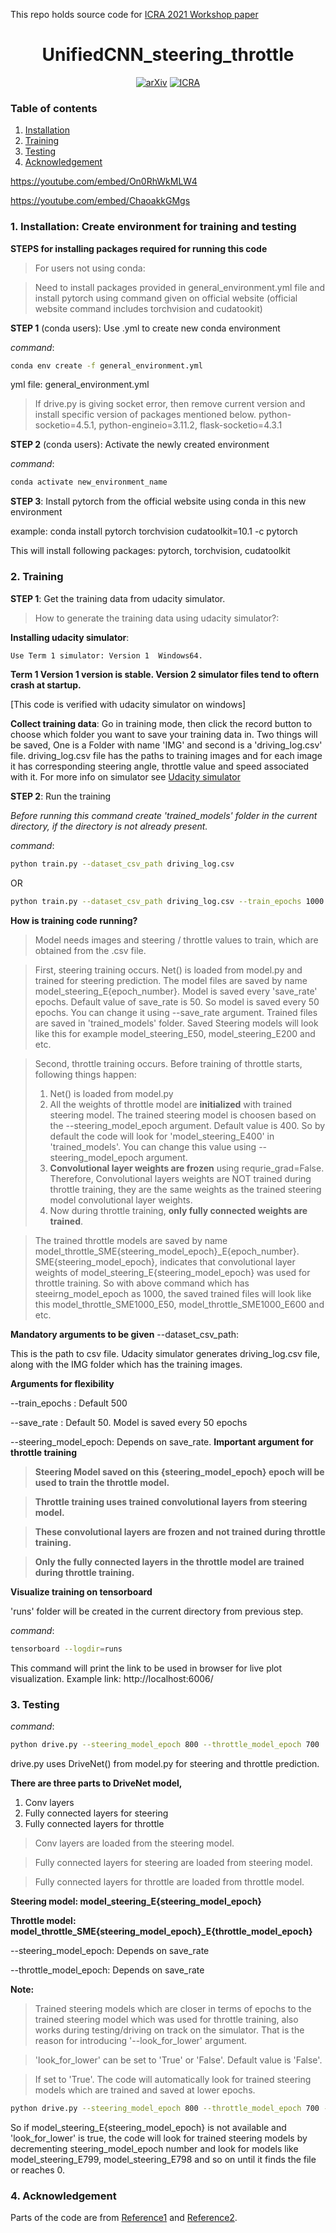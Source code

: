 This repo holds source code for [ICRA 2021 Workshop paper](https://linklab-uva.github.io/icra-autonomous-racing/contributed_papers/paper10.pdf)

<div align="center">

# UnifiedCNN_steering_throttle
[![arXiv](https://img.shields.io/badge/arxiv.org-2105.01799-b31b1b.svg)](https://arxiv.org/abs/2105.01799)
[![ICRA](https://img.shields.io/badge/ICRA-2021-blue)](https://linklab-uva.github.io/icra-autonomous-racing/contributed_papers/paper10.pdf)

</div>


### Table of contents

1. [Installation](#1-Installation) 
2. [Training](#2-Training)
3. [Testing](#3-Testing)
4. [Acknowledgement](#4-Acknowledgement)

https://youtube.com/embed/On0RhWkMLW4

https://youtube.com/embed/ChaoakkGMgs

### 1. Installation: Create environment for training and testing

**STEPS for installing packages required for running this code**

>For users not using conda:

>Need to install packages provided in general_environment.yml file and install pytorch using command given on official website (official website command includes torchvision and cudatookit)

**STEP 1** (conda users): Use .yml to create new conda environment

_command_:

```bash
conda env create -f general_environment.yml
```

yml file: general_environment.yml


>If drive.py is giving socket error, then remove current version and install specific version of packages mentioned below.
>python-socketio=4.5.1,
>python-engineio=3.11.2,
>flask-socketio=4.3.1


<!--
##### Creating my EXACT env 
(WARNING: check the cuda and cudatoolkit version suitable for your gpu):
yaml file:UnifiedSteeringThrottle.yml
Cuda: 10.1
cudatoolkit:cudatoolkit=10.1.243=h6bb024c_0
pytorch version:pytorch=1.5.1=py3.6_cuda10.1.243_cudnn7.6.3_0 
-->


**STEP 2** (conda users): Activate the newly created environment

_command_:

```bash
conda activate new_environment_name
```

**STEP 3**: Install pytorch from the official website using conda in this new environment

example: conda install pytorch torchvision cudatoolkit=10.1 -c pytorch

This will install following packages:
pytorch,
torchvision,
cudatoolkit


### 2. Training

**STEP 1**: Get the training data from udacity simulator.

>How to generate the training data using udacity simulator?:

**Installing udacity simulator**: 

```bash
Use Term 1 simulator: Version 1  Windows64. 
```

**Term 1 Version 1 version is stable. Version 2 simulator files tend to oftern crash at startup.**

[This code is verified with udacity simulator on windows]

**Collect training data**: Go in training mode, then click the record button to choose which folder you want to save your training data in. Two things will be saved, One is a Folder with name 'IMG' and second is a 'driving_log.csv' file. driving_log.csv file has the paths to training images and for each image it has corresponding steering angle, throttle value and speed associated with it. For more info on simulator see [Udacity simulator](https://github.com/udacity/self-driving-car-sim)


**STEP 2**: Run the training

*Before running this command create 'trained_models' folder  in the current directory,
if the directory is not already present.*

_command_:

```bash
python train.py --dataset_csv_path driving_log.csv
```

OR

```bash
python train.py --dataset_csv_path driving_log.csv --train_epochs 1000 --steering_model_epoch 800
```

**How is training code running?**
>Model needs images and steering / throttle values to train, which are obtained from the .csv file. 

>First, steering training occurs. Net() is loaded from model.py and trained for steering prediction. The model files are saved by name model_steering_E{epoch_number}. Model is saved every 'save_rate' epochs. Default value of save_rate is 50. So model is saved every 50 epochs. You can change it using --save_rate argument. Trained files are saved in 'trained_models' folder. Saved Steering models will look like this for example model_steering_E50, model_steering_E200 and etc.

>Second, throttle training occurs. Before training of throttle starts, following things happen:
>1. Net() is loaded from model.py
>2. All the weights of throttle model are **initialized** with trained steering model. The trained steering model is choosen based on the --steering_model_epoch argument. Default value is 400. So by default the code will look for 'model_steering_E400' in 'trained_models'. You can change this value using --steering_model_epoch argument.
>3. **Convolutional layer weights are frozen** using requrie_grad=False. Therefore, Convolutional layers weights are NOT trained during throttle training, they are the same weights as the trained steering model convolutional layer weights.
>4. Now during throttle training, **only fully connected weights are trained**.

>The trained throttle models are saved by name model_throttle_SME{steering_model_epoch}_E{epoch_number}. SME{steering_model_epoch}, indicates that convolutional layer weights of model_steering_E{steering_model_epoch} was used for throttle training. So with above command which has steeirng_model_epoch as 1000, the saved trained files will look like this model_throttle_SME1000_E50, model_throttle_SME1000_E600 and etc.

**Mandatory arguments to be given**
--dataset_csv_path:

This is the path to csv file. Udacity simulator generates driving_log.csv file,
along with the IMG folder which has the training images.


**Arguments for flexibility**

--train_epochs : Default 500

--save_rate : Default 50. Model is saved every 50 epochs

--steering_model_epoch: Depends on save_rate. **Important argument for throttle training**

>**Steering Model saved on this {steering_model_epoch} epoch will be used to train the throttle model.**

>**Throttle training uses trained convolutional layers from steering model.**

>**These convolutional layers are frozen and not trained during throttle training.**

>**Only the fully connected layers in the throttle model are trained during throttle training.**


**Visualize training on tensorboard**

'runs' folder will be created in the current directory from previous step.

_command_:

```bash
tensorboard --logdir=runs
```

This command will print the link to be used in browser for live plot visualization.
Example link: http://localhost:6006/

### 3. Testing
_command_:

```bash
python drive.py --steering_model_epoch 800 --throttle_model_epoch 700
```


drive.py uses DriveNet() from model.py for steering and throttle prediction.

**There are three parts to DriveNet model,**
1. Conv layers
2. Fully connected layers for steering
3. Fully connected layers for throttle

>Conv layers are loaded from the steering model.

>Fully connected layers for steering are loaded from steering model.

>Fully connected layers for throttle are loaded from throttle model.

**Steering model: model_steering_E{steering_model_epoch}**

**Throttle model: model_throttle_SME{steering_model_epoch}_E{throttle_model_epoch}**


--steering_model_epoch: Depends on save_rate

--throttle_model_epoch: Depends on save_rate

**Note:**

>Trained steering models which are closer in terms of epochs to the trained steering model which was used for throttle training, also works during testing/driving on track on the simulator. That is the reason for introducing '--look_for_lower' argument. 

>'look_for_lower' can be set to 'True' or 'False'. Default value is 'False'.

>If set to 'True'. The code will automatically look for trained steering models which are trained and saved at lower epochs.

```bash
python drive.py --steering_model_epoch 800 --throttle_model_epoch 700 --look_for_lower True
```

So if model_steering_E{steering_model_epoch} is not available and 'look_for_lower' is true, the code will look for trained steering models by decrementing steering_model_epoch number and look for models like  model_steering_E799, model_steering_E798 and so on until it finds the file or reaches 0.



### 4. Acknowledgement

Parts of the code are from [Reference1](https://github.com/shaktiwadekar9/Udacity-Self-driving-car-simulator-pytorch-code) and [Reference2](https://github.com/pgebert/autonomous_car_simulation).
